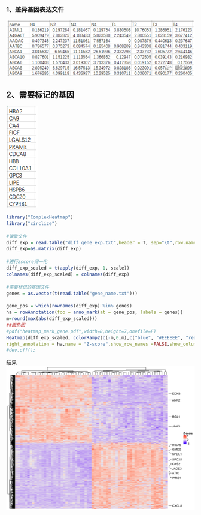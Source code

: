 ### 1、差异基因表达文件

![Error](https://github.com/bigone1/test/blob/master/Screenshots/16.png)

## 2、需要标记的基因

![Error](https://github.com/bigone1/test/blob/master/Screenshots/17.png)

```R
library("ComplexHeatmap")
library("circlize")

#读取文件
diff_exp = read.table("diff_gene_exp.txt",header = T, sep="\t",row.names= 1,stringsAsFactors=F)
diff_exp=as.matrix(diff_exp)

#进行zscore归一化
diff_exp_scaled = t(apply(diff_exp, 1, scale)) 
colnames(diff_exp_scaled) = colnames(diff_exp)

#需要标记的基因文件
genes = as.vector(t(read.table("gene_name.txt")))

gene_pos = which(rownames(diff_exp) %in% genes)
ha = rowAnnotation(foo = anno_mark(at = gene_pos, labels = genes))
m=round(max(abs(diff_exp_scaled)))
##画热图
#pdf("heatmap_mark_gene.pdf",width=8,height=7,onefile=F)
Heatmap(diff_exp_scaled, colorRamp2(c(-m,0,m),c("blue", "#EEEEEE", "red")),
right_annotation = ha,name = "Z-score",show_row_names =FALSE,show_column_names = FALSE)
#dev.off();
```

结果![Error](https://github.com/bigone1/test/blob/master/Screenshots/18.png)